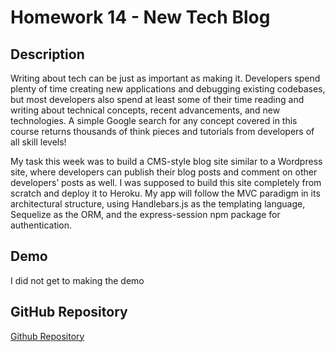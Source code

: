 # Homework 14 - New Tech Blog

## Description

Writing about tech can be just as important as making it. Developers spend plenty of time creating new applications and debugging existing codebases, but most developers also spend at least some of their time reading and writing about technical concepts, recent advancements, and new technologies. A simple Google search for any concept covered in this course returns thousands of think pieces and tutorials from developers of all skill levels!

My task this week was to build a CMS-style blog site similar to a Wordpress site, where developers can publish their blog posts and comment on other developers’ posts as well. I was supposed to build this site completely from scratch and deploy it to Heroku. My app will follow the MVC paradigm in its architectural structure, using Handlebars.js as the templating language, Sequelize as the ORM, and the express-session npm package for authentication.

## Demo

I did not get to making the demo

## GitHub Repository

[Github Repository](https://github.com/samrapow/new-tech-blog)